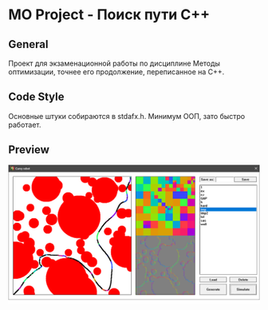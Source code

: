 ﻿MO Project - Поиск пути C++
==========================

## General
Проект для экзаменационной работы по дисциплине Методы оптимизации, точнее его продолжение, переписанное на C++.

## Code Style
Основные штуки собираются в stdafx.h. Минимум ООП, зато быстро работает.

## Preview
![Destructoid on CPP](https://github.com/rekongstor/MO-Proj-CPP/blob/master/preview.png)